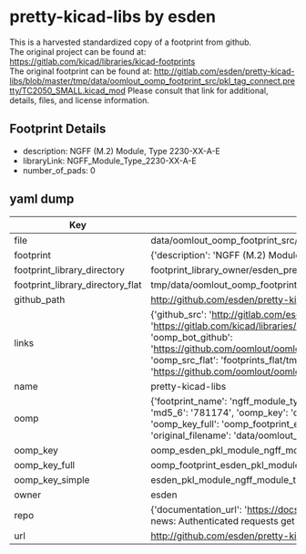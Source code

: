 # pretty-kicad-libs by esden  
This is a harvested standardized copy of a footprint from github.  
The original project can be found at:  
https://gitlab.com/kicad/libraries/kicad-footprints  
The original footprint can be found at:
http://gitlab.com/esden/pretty-kicad-libs/blob/master/tmp/data/oomlout_oomp_footprint_src/pkl_tag_connect.pretty/TC2050_SMALL.kicad_mod
Please consult that link for additional, details, files, and license information.  
## Footprint Details
* description: NGFF (M.2) Module, Type 2230-XX-A-E  
* libraryLink: NGFF_Module_Type_2230-XX-A-E  
* number_of_pads: 0  
## yaml dump  
| Key | Value |  
| --- | --- |  
| file | data/oomlout_oomp_footprint_src/pretty-kicad-libs/pkl_module.pretty/NGFF_Module_Type_2230-XX-A-E.kicad_mod |  
| footprint | {'description': 'NGFF (M.2) Module, Type 2230-XX-A-E', 'libraryLink': 'NGFF_Module_Type_2230-XX-A-E', 'number_of_pads': 0} |  
| footprint_library_directory | footprint_library_owner/esden_pretty-kicad-libs |  
| footprint_library_directory_flat | tmp/data/oomlout_oomp_footprint_src/footprints_flat/esden_pkl_module_ngff_module_type_2230_xx_a_e/working |  
| github_path | http://github.com/esden/pretty-kicad-libs/blob/master/tmp/data/oomlout_oomp_footprint_src/pkl_module.pretty/NGFF_Module_Type_2230-XX-A-E.kicad_mod |  
| links | {'github_src': 'http://gitlab.com/esden/pretty-kicad-libs/blob/master/tmp/data/oomlout_oomp_footprint_src/pkl_tag_connect.pretty/TC2050_SMALL.kicad_mod', 'github_src_repo': 'https://gitlab.com/kicad/libraries/kicad-footprints', 'oomp_bot': 'tmp/data/oomlout_oomp_footprint_src/footprints/esden_pkl_module_ngff_module_type_2230_xx_a_e/working', 'oomp_bot_github': 'https://github.com/oomlout/oomlout_oomp_footprint_bot/tree/main/tmp/data/oomlout_oomp_footprint_src/footprints/esden_pkl_module_ngff_module_type_2230_xx_a_e/working', 'oomp_src_flat': 'footprints_flat/tmp/data/oomlout_oomp_footprint_src/footprints_flat/esden_pkl_module_ngff_module_type_2230_xx_a_e/working', 'oomp_src_flat_github': 'https://github.com/oomlout/oomlout_oomp_footprint_src/tree/main/tmp/data/oomlout_oomp_footprint_src/footprints_flat/esden_pkl_module_ngff_module_type_2230_xx_a_e/working'} |  
| name | pretty-kicad-libs |  
| oomp | {'footprint_name': 'ngff_module_type_2230_xx_a_e', 'library_name': 'pkl_module', 'md5': '781174b23a0a902ac3717ed8bddf76ba', 'md5_10': '781174b23a', 'md5_5': '78117', 'md5_6': '781174', 'oomp_key': 'oomp_esden_pkl_module_ngff_module_type_2230_xx_a_e', 'oomp_key_extra': 'oomp_footprint_esden_pkl_module_ngff_module_type_2230_xx_a_e', 'oomp_key_full': 'oomp_footprint_esden_pkl_module_ngff_module_type_2230_xx_a_e_781174', 'oomp_key_simple': 'esden_pkl_module_ngff_module_type_2230_xx_a_e', 'original_filename': 'data/oomlout_oomp_footprint_src/pretty-kicad-libs/pkl_module.pretty/NGFF_Module_Type_2230-XX-A-E.kicad_mod', 'owner_name': 'esden'} |  
| oomp_key | oomp_esden_pkl_module_ngff_module_type_2230_xx_a_e |  
| oomp_key_full | oomp_footprint_esden_pkl_module_ngff_module_type_2230_xx_a_e |  
| oomp_key_simple | esden_pkl_module_ngff_module_type_2230_xx_a_e |  
| owner | esden |  
| repo | {'documentation_url': 'https://docs.github.com/rest/overview/resources-in-the-rest-api#rate-limiting', 'message': "API rate limit exceeded for 84.66.142.224. (But here's the good news: Authenticated requests get a higher rate limit. Check out the documentation for more details.)"} |  
| url | http://github.com/esden/pretty-kicad-libs |  

